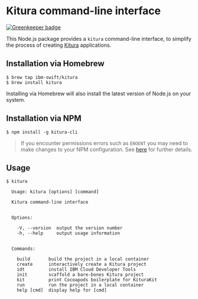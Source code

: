 # Kitura command-line interface

[![Greenkeeper badge](https://badges.greenkeeper.io/IBM-Swift/kitura-cli.svg)](https://greenkeeper.io/)

This Node.js package provides a `kitura` command-line interface, to simplify the process of creating [Kitura](https://github.com/IBM-Swift/Kitura) applications.

## Installation via Homebrew

```
$ brew tap ibm-swift/kitura
$ brew install kitura
```

Installing via Homebrew will also install the latest version of Node.js on your system.

## Installation via NPM

```
$ npm install -g kitura-cli
```

> If you encounter permissions errors such as `ENOENT` you may need to make changes to your NPM configuration. See [here](https://docs.npmjs.com/getting-started/fixing-npm-permissions) for further details.

## Usage

```
$ kitura

  Usage: kitura [options] [command]

  Kitura command-line interface


  Options:

    -V, --version  output the version number
    -h, --help     output usage information


  Commands:

    build       build the project in a local container
    create      interactively create a Kitura project
    idt         install IBM Cloud Developer Tools
    init        scaffold a bare-bones Kitura project
    kit         print Cocoapods boilerplate for KituraKit
    run         run the project in a local container
    help [cmd]  display help for [cmd]
```
